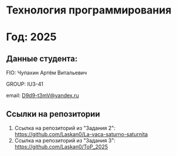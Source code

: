 # Технология программирования
# Год: 2025

## Данные студента:

FIO: Чупахин Артём Витальевич

GROUP: IU3-41

email: D9d9-t3mV@yandex.ru

## Ссылки на репозитории

1. Ссылка на репозиторий из "Задания 2": https://github.com/Laskan0/La-vaca-saturno-saturnita
2. Ссылка на репозиторий из "Задания 3": https://github.com/Laskan0/ToP_2025
